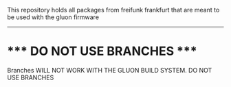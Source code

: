 This repository holds all packages from freifunk frankfurt that are meant to be
used with the gluon firmware

---

*** DO NOT USE BRANCHES ***
============================
Branches WILL NOT WORK WITH THE GLUON BUILD SYSTEM. DO NOT USE BRANCHES
